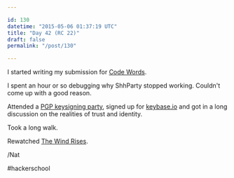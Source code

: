 ```yaml
---

id: 130
datetime: "2015-05-06 01:37:19 UTC"
title: "Day 42 (RC 22)"
draft: false
permalink: "/post/130"

---
```


I started writing my submission for [Code Words](https://codewords.recurse.com/). 

I spent an hour or so debugging why ShhParty stopped working. Couldn't come up with a good reason.

Attended a [PGP keysigning party](https://en.wikipedia.org/wiki/Key_signing_party), signed up for [keybase.io](https://keybase.io/icco) and got in a long discussion on the realities of trust and identity.

Took a long walk.

Rewatched [The Wind Rises](https://en.wikipedia.org/wiki/The_Wind_Rises).

/Nat

#hackerschool


